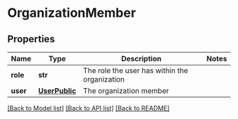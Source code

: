 # OrganizationMember

## Properties
Name | Type | Description | Notes
------------ | ------------- | ------------- | -------------
**role** | **str** | The role the user has within the organization | 
**user** | [**UserPublic**](UserPublic.md) | The organization member | 

[[Back to Model list]](../README.md#documentation-for-models) [[Back to API list]](../README.md#documentation-for-api-endpoints) [[Back to README]](../README.md)


